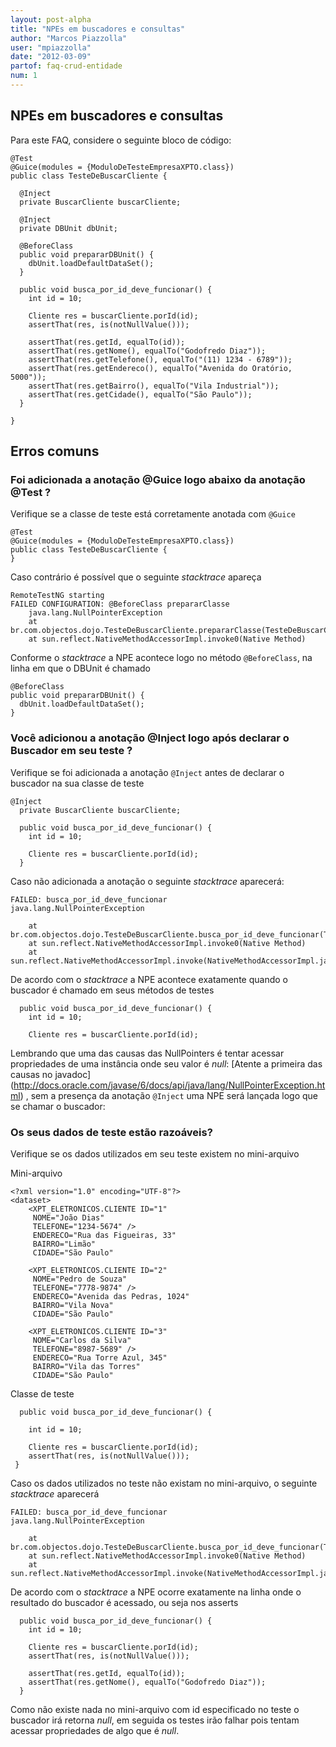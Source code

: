 ```yaml
---
layout: post-alpha
title: "NPEs em buscadores e consultas"
author: "Marcos Piazzolla"
user: "mpiazzolla"
date: "2012-03-09"
partof: faq-crud-entidade
num: 1
---
```


## NPEs em buscadores e consultas

Para este FAQ, considere o seguinte bloco de código:

    @Test
    @Guice(modules = {ModuloDeTesteEmpresaXPTO.class})
    public class TesteDeBuscarCliente {

      @Inject
	  private BuscarCliente buscarCliente;
	  
	  @Inject
	  private DBUnit dbUnit;
	  
	  @BeforeClass
	  public void prepararDBUnit() {
	    dbUnit.loadDefaultDataSet();
	  }
	  
      public void busca_por_id_deve_funcionar() {
        int id = 10;
          
        Cliente res = buscarCliente.porId(id);
        assertThat(res, is(notNullValue()));
        
        assertThat(res.getId, equalTo(id));
        assertThat(res.getNome(), equalTo("Godofredo Diaz"));
        assertThat(res.getTelefone(), equalTo("(11) 1234 - 6789"));
        assertThat(res.getEndereco(), equalTo("Avenida do Oratório, 5000"));
        assertThat(res.getBairro(), equalTo("Vila Industrial"));
        assertThat(res.getCidade(), equalTo("São Paulo"));
	  }
      
    }
    
## Erros comuns

### Foi adicionada a anotação @Guice logo abaixo da anotação @Test ? 

Verifique se a classe de teste está corretamente anotada com `@Guice`  

    @Test
    @Guice(modules = {ModuloDeTesteEmpresaXPTO.class})
    public class TesteDeBuscarCliente {
    }
    
Caso contrário é possível que o seguinte _stacktrace_ apareça

	RemoteTestNG starting
	FAILED CONFIGURATION: @BeforeClass prepararClasse
		java.lang.NullPointerException
		at br.com.objectos.dojo.TesteDeBuscarCliente.prepararClasse(TesteDeBuscarCliente.java:42)
		at sun.reflect.NativeMethodAccessorImpl.invoke0(Native Method)

Conforme o _stacktrace_ a NPE acontece logo no método `@BeforeClass`, na linha 
em que o DBUnit é chamado

    @BeforeClass
    public void prepararDBUnit() {
      dbUnit.loadDefaultDataSet();
    }
 	

### Você adicionou a anotação @Inject logo após declarar o Buscador em seu teste ?
 
Verifique se foi adicionada a anotação `@Inject` antes de declarar o buscador na sua classe de teste

    @Inject
      private BuscarCliente buscarCliente;
		 
      public void busca_por_id_deve_funcionar() {
        int id = 10;
		
        Cliente res = buscarCliente.porId(id);
      }
	
Caso não adicionada a anotação o seguinte _stacktrace_ aparecerá: 

 	FAILED: busca_por_id_deve_funcionar
	java.lang.NullPointerException
	
	 	at br.com.objectos.dojo.TesteDeBuscarCliente.busca_por_id_deve_funcionar(TesteDeBuscarCliente.java:47)
 		at sun.reflect.NativeMethodAccessorImpl.invoke0(Native Method)
		at sun.reflect.NativeMethodAccessorImpl.invoke(NativeMethodAccessorImpl.java:56)
 
De acordo com o _stacktrace_ a NPE acontece exatamente quando o buscador é chamado em seus métodos
de testes

      public void busca_por_id_deve_funcionar() {
        int id = 10;

        Cliente res = buscarCliente.porId(id);
 
Lembrando que uma das causas das NullPointers é tentar acessar propriedades de uma instância onde seu
valor é _null_: [Atente a primeira das causas no javadoc] (http://docs.oracle.com/javase/6/docs/api/java/lang/NullPointerException.html)
, sem a presença da anotação `@Inject` uma NPE será lançada logo que se chamar o buscador:
  

### Os seus dados de teste estão razoáveis?

Verifique se os dados utilizados em seu teste existem no mini-arquivo

Mini-arquivo

	<?xml version="1.0" encoding="UTF-8"?>
	<dataset>
		<XPT_ELETRONICOS.CLIENTE ID="1"
		 NOME="João Dias" 
		 TELEFONE="1234-5674" />
		 ENDERECO="Rua das Figueiras, 33" 
		 BAIRRO="Limão"
		 CIDADE="São Paulo"
		 
		<XPT_ELETRONICOS.CLIENTE ID="2"
		 NOME="Pedro de Souza" 
		 TELEFONE="7778-9874" />
		 ENDERECO="Avenida das Pedras, 1024" 
		 BAIRRO="Vila Nova"
		 CIDADE="São Paulo"
		
		<XPT_ELETRONICOS.CLIENTE ID="3"
		 NOME="Carlos da Silva" 
		 TELEFONE="8987-5689" />
		 ENDERECO="Rua Torre Azul, 345" 
		 BAIRRO="Vila das Torres"
		 CIDADE="São Paulo"

Classe de teste

      public void busca_por_id_deve_funcionar() {

        int id = 10;
       
        Cliente res = buscarCliente.porId(id);
        assertThat(res, is(notNullValue()));
     }	

Caso os dados utilizados no teste não existam no mini-arquivo, o seguinte _stacktrace_ aparecerá

 	FAILED: busca_por_id_deve_funcionar
	java.lang.NullPointerException
	
	 	at br.com.objectos.dojo.TesteDeBuscarCliente.busca_por_id_deve_funcionar(TesteDeBuscarCliente.java:62)
 		at sun.reflect.NativeMethodAccessorImpl.invoke0(Native Method)
		at sun.reflect.NativeMethodAccessorImpl.invoke(NativeMethodAccessorImpl.java:39)
		
De acordo com o _stacktrace_ a NPE ocorre exatamente na linha onde o resultado do buscador é acessado,
ou seja nos asserts

      public void busca_por_id_deve_funcionar() {
        int id = 10;
        
        Cliente res = buscarCliente.porId(id);
        assertThat(res, is(notNullValue()));
        
        assertThat(res.getId, equalTo(id));
        assertThat(res.getNome(), equalTo("Godofredo Diaz"));
      }

Como não existe nada no mini-arquivo com id especificado no teste o buscador irá retorna _null_, em
seguida os testes irão falhar pois tentam acessar propriedades de algo que é _null_. 
